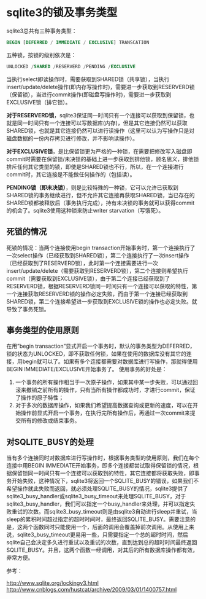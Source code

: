 # sqlite3的锁及事务类型

sqlite3总共有三种事务类型：
```SQL
BEGIN [DEFERRED / IMMEDIATE / EXCLUSIVE] TRANSCATION
```
五种锁，按锁的级别依次是：
```SQL
UNLOCKED /SHARED /RESERVERD /PENDING /EXCLUSIVE
```
当执行select即读操作时，需要获取到SHARED锁（共享锁），当执行insert/update/delete操作(即内存写操作时)，需要进一步获取到RESERVERD锁（保留锁），当进行commit操作(即磁盘写操作时)，需要进一步获取到EXCLUSIVE锁（排它锁）。

**对于RESERVERD锁**，sqlite3保证同一时间只有一个连接可以获取到保留锁，也就是同一时间只有一个连接可以写数据库(内存)，但是其它连接仍然可以获取SHARED锁，也就是其它连接仍然可以进行读操作（这里可以认为写操作只是对磁盘数据的一份内存拷贝进行修改，并不影响读操作）。

**对于EXCLUSIVE锁**，是比保留锁更为严格的一种锁，在需要把修改写入磁盘即commit时需要在保留锁/未决锁的基础上进一步获取到排他锁，顾名思义，排他锁排斥任何其它类型的锁，即使是SHARED锁也不行，所以，在一个连接进行commit时，其它连接是不能做任何操作的（包括读）。

**PENDING锁（即未决锁）**，则是比较特殊的一种锁，它可以允许已获取到SHARED锁的事务继续进行，但不允许其它连接再获取SHARED锁，当已存在的SHARED锁都被释放后（事务执行完成），持有未决锁的事务就可以获得commit的机会了。sqlite3使用这种锁来防止writer starvation（写饿死）。
 

## 死锁的情况

死锁的情况：当两个连接使用begin transaction开始事务时，第一个连接执行了一次select操作（已经获取到SHARED锁），第二个连接执行了一次insert操作（已经获取到了RESERVERD锁），此时第一个连接需要进行一次insert/update/delete（需要获取到RESERVERD锁），第二个连接则希望执行commit（需要获取到EXCLUSIVE锁），由于第二个连接已经获取到了RESERVERD锁，根据RESERVERD锁同一时间只有一个连接可以获取的特性，第一个连接获取RESERVERD锁的操作必定失败，而由于第一个连接已经获取到SHARED锁，第二个连接希望进一步获取到EXCLUSIVE锁的操作也必定失败。就导致了事务死锁。

## 事务类型的使用原则

在用”begin transaction”显式开启一个事务时，默认的事务类型为DEFERRED，锁的状态为UNLOCKED，即不获取任何锁，如果在使用的数据库没有其它的连接，用begin就可以了。如果有多个连接都需要对数据库进行写操作，那就得使用BEGIN IMMEDIATE/EXCLUSIVE开始事务了。
使用事务的好处是：
1. 一个事务的所有操作相当于一次原子操作，如果其中某一步失败，可以通过回滚来撤销之前所有的操作，只有当所有操作都成功时，才进行commit，保证了操作的原子特性；
2. 对于多次的数据库操作，如果我们希望提高数据查询或更新的速度，可以在开始操作前显式开启一个事务，在执行完所有操作后，再通过一次commit来提交所有的修改或结束事务。

## 对SQLITE_BUSY的处理

当有多个连接同时对数据库进行写操作时，根据事务类型的使用原则，我们在每个连接中用BEGIN IMMEDIATE开始事务，即多个连接都尝试取得保留锁的情况，根据保留锁同一时间只有一个连接可以获取到的特性，其它连接都将获取失败，即事务开始失败，这种情况下，sqlite3将返回一个SQLITE_BUSY的错误，如果我们不希望操作就此失败而返回，就必须处理SQLITE_BUSY的情况，sqlite3提供了sqlite3_busy_handler或sqlite3_busy_timeout来处理SQLITE_BUSY，对于sqlite3_busy_handler，我们可以指定一个busy_handler来处理，并可以指定失败重试的次数。而sqlite3_busy_timeout则是由sqlite3自动进行sleep并重试，当sleep的累积时间超过指定的超时时间时，最终返回SQLITE_BUSY。需要注意的是，这两个函数同时只能使用一个，后面的调用会覆盖掉前次调用。从使用上来说，sqlite3_busy_timeout更易用一些，只需要指定一个总的超时时间，然后sqlite自己会决定多久进行重试以及重试的次数，直到达到总的超时时间最终返回SQLITE_BUSY。并且，这两个函数一经调用，对其后的所有数据库操作都有效，非常方便。

参考：

<http://www.sqlite.org/lockingv3.html>
<http://www.cnblogs.com/hustcat/archive/2009/03/01/1400757.html>